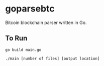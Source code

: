 # goparsebtc

Bitcoin blockchain parser written in Go.

## To Run

`go build main.go`

`./main [number of files] [output location]`
